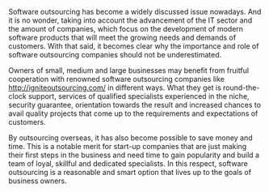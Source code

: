 Software outsourcing has become a widely discussed issue nowadays. And it is no wonder, taking into account the advancement of the IT sector and the amount of companies, which focus on the development of modern software products that will meet the growing needs and demands of customers. With that said, it becomes clear why the importance and role of software outsourcing companies should not be underestimated.

Owners of small, medium and large businesses may benefit from fruitful cooperation with renowned software outsourcing companies like http://igniteoutsourcing.com/ in different ways. What they get is round-the-clock support, services of qualified specialists experienced in the niche, security guarantee, orientation towards the result and increased chances to avail quality projects that come up to the requirements and expectations of customers.

By outsourcing overseas, it has also become possible to save money and time. This is a notable merit for start-up companies that are just making their first steps in the business and need time to gain popularity and build a team of loyal, skillful and dedicated specialists. In this respect, software outsourcing is a reasonable and smart option that lives up to the goals of business owners.
